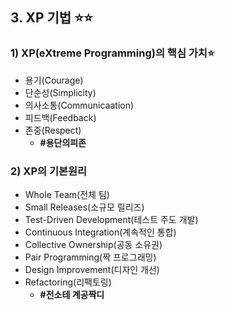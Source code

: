 ## 3. XP 기법 ⭐⭐

### 1) XP(eXtreme Programming)의 핵심 가치⭐

- 용기(Courage)
- 단순성(Simplicity)
- 의사소통(Communicaation)
- 피드백(Feedback)
- 존중(Respect)
  - **#용단의피존**

### 2) XP의 기본원리

- Whole Team(전체 팀)
- Small Releases(소규모 릴리즈)
- Test-Driven Development(테스트 주도 개발)
- Continuous Integration(계속적인 통합)
- Collective Ownership(공동 소유권)
- Pair Programming(짝 프로그래밍)
- Design Improvement(디자인 개선)
- Refactoring(리팩토링)
  - **#전소테 계공짝디**
